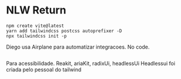 # NLW Return



 ```console
 npm create vite@latest
 yarn add tailwindcss postcss autoprefixer -D
 npx tailwindcss init -p
 ```

Diego usa Airplane para automatizar integracoes. No code.

 ```console
 
 ```
Para acessibilidade. Reakit, ariaKit, radixUi, headlessUi
Headlessui foi criada pelo pessoal do tailwind

 ```console
 
 ```


 ```console
 
 ```


 ```console
 
 ```


 ```console
 
 ```


 ```console
 
 ```


 ```console
 
 ```


 ```console
 
 ```


 ```console
 
 ```


 ```console
 
 ```